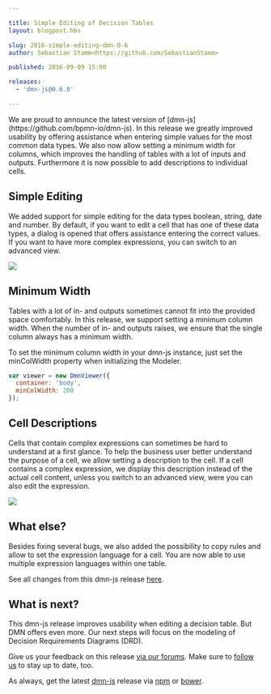 ```yaml
---

title: Simple Editing of Decision Tables
layout: blogpost.hbs

slug: 2016-simple-editing-dmn-0-6
author: Sebastian Stamm<https://github.com/SebastianStamm>

published: 2016-09-09 15:00

releases:
  - 'dmn-js@0.6.0'

---
```



<!--
  - simple mode with editors for booleans, strings, dates and numbers
  - minimum width
  - copy rules
  - setting expression language
  - descriptions for cells
  - expression language for cells
-->

<p class="introduction">
  We are proud to announce the latest version of [dmn-js](https://github.com/bpmn-io/dmn-js). In this release we greatly improved usability by offering assistance when entering simple values for the most common data types. We also now allow setting a minimum width for columns, which improves the handling of tables with a lot of inputs and outputs. Furthermore it is now possible to add descriptions to individual cells.
</p>

<!-- continue -->


## Simple Editing

We added support for simple editing for the data types boolean, string, date and number. By default, if you want to edit a cell that has one of these data types, a dialog is opened that offers assistance entering the correct values. If you want to have more complex expressions, you can switch to an advanced view.

<div class="figure">
  <img src="{{ assets }}/attachments/blog/2016/014-simple-mode.gif">
</div>

## Minimum Width

Tables with a lot of in- and outputs sometimes cannot fit into the provided space comfortably. In this release, we support setting a minimum column width. When the number of in- and outputs raises, we ensure that the single column always has a minimum width.

To set the minimum column width in your dmn-js instance, just set the minColWidth property when initializing the Modeler.

```javascript
var viewer = new DmnViewer({
  container: 'body',
  minColWidth: 200
});
```

## Cell Descriptions

Cells that contain complex expressions can sometimes be hard to understand at a first glance. To help the business user better understand the purpose of a cell, we allow setting a description to the cell. If a cell contains a complex expression, we display this description instead of the actual cell content, unless you switch to an advanced view, were you can also edit the expression.

<div class="figure">
  <img src="{{ assets }}/attachments/blog/2016/014-cell-descriptions.png">
</div>

## What else?

Besides fixing several bugs, we also added the possibility to copy rules and allow to set the expression language for a cell. You are now able to use multiple expression languages within one table.

See all changes from this dmn-js release [here](https://github.com/bpmn-io/dmn-js/milestone/3?closed=1).

## What is next?

This dmn-js release improves usability when editing a decision table. But DMN offers even more.
Our next steps will focus on the modeling of Decision Requirements Diagrams (DRD).

Give us your feedback on this release [via our forums](https://forum.bpmn.io). Make sure to [follow us](https://twitter.com/bpmn_io) to stay up to date, too.

As always, get the latest [dmn-js](https://github.com/bpmn-io/dmn-js) release via [npm](https://www.npmjs.com/package/dmn-js) or [bower](https://github.com/bpmn-io/bower-dmn-js).
